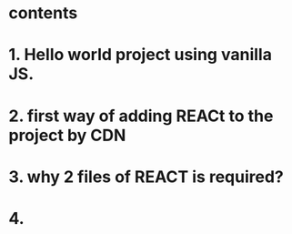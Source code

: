 # contents

# 1. Hello world project using vanilla JS.

# 2. first way of adding REACt to the project by CDN

# 3. why 2 files of REACT is required?

# 4.
